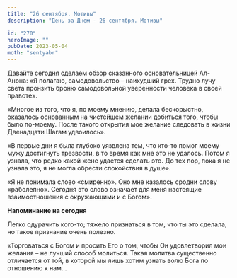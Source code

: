 ```yaml
---
title: "26 сентября. Мотивы"
description: "День за Днем - 26 сентября. Мотивы"

id: "270"
heroImage: ""
pubDate: 2023-05-04
moth: "sentyabr"
---
```


Давайте сегодня сделаем обзор сказанного основательницей Ал-Анона: «Я полагаю,
самодовольство – наихудший грех. Трудно лучу света пронзить броню
самодовольной уверенности человека в своей правоте».

«Многое из того, что я, по моему мнению, делала бескорыстно, оказалось
основанным на чистейшем желании добиться того, чтобы было по-моему. После
такого открытия мое желание следовать в жизни Двенадцати Шагам удвоилось».

«В первые дни я была глубоко уязвлена тем, что кто-то помог моему мужу
достигнуть трезвости, в то время как мне это не удалось. Потом я узнала, что
редко какой жене удается сделать это. До тех пор, пока я не узнала это, я не
могла обрести спокойствия в душе».

«Я не понимала слово «смиренно». Оно мне казалось сродни слову «раболепно».
Сегодня это слово означает для меня настоящие взаимоотношения с окружающими и
с Богом».

**Напоминание на сегодня**

Легко одурачить кого-то; тяжело признаться в том, что ты это сделала, но такое
признание очень полезно.

«Торговаться с Богом и просить Его о том, чтобы Он удовлетворил мои желания –
не лучший способ молиться. Такая молитва существенно отличается от той, в
которой мы лишь хотим узнать волю Бога по отношению к нам…
